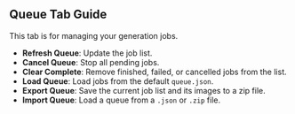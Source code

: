 ## Queue Tab Guide

This tab is for managing your generation jobs.

- **Refresh Queue**: Update the job list.
- **Cancel Queue**: Stop all pending jobs.
- **Clear Complete**: Remove finished, failed, or cancelled jobs from the list.
- **Load Queue**: Load jobs from the default `queue.json`.
- **Export Queue**: Save the current job list and its images to a zip file.
- **Import Queue**: Load a queue from a `.json` or `.zip` file.